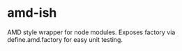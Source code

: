 amd-ish
=======

AMD style wrapper for node modules. Exposes factory via define.amd.factory for easy unit testing.
